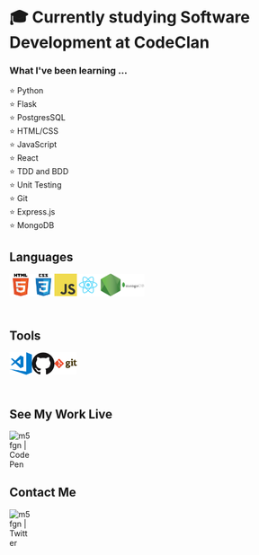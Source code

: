 

<!--
**M5FGN/m5fgn** is a ✨ _special_ ✨ repository because its `README.md` (this file) appears on your GitHub profile.
-->

# 🎓 Currently studying Software Development at CodeClan

### What I've been learning ...

⭐ Python \
⭐ Flask \
⭐ PostgresSQL \
⭐ HTML/CSS \
⭐ JavaScript \
⭐ React \
⭐ TDD and BDD \
⭐ Unit Testing \
⭐ Git \
⭐ Express.js \
⭐ MongoDB


## Languages

<img align="left" alt="HTML5" width="40px" src="https://raw.githubusercontent.com/github/explore/80688e429a7d4ef2fca1e82350fe8e3517d3494d/topics/html/html.png" /> <img align="left" alt="CSS3" width="40px" src="https://raw.githubusercontent.com/github/explore/80688e429a7d4ef2fca1e82350fe8e3517d3494d/topics/css/css.png" /> <img align="left" alt="JavaScript" width="40px" src="https://raw.githubusercontent.com/github/explore/80688e429a7d4ef2fca1e82350fe8e3517d3494d/topics/javascript/javascript.png" />
<img align="left" alt="React" width="40px" src="https://raw.githubusercontent.com/github/explore/80688e429a7d4ef2fca1e82350fe8e3517d3494d/topics/react/react.png" /> <img align="left" alt="Node.js" width="40px" src="https://raw.githubusercontent.com/github/explore/80688e429a7d4ef2fca1e82350fe8e3517d3494d/topics/nodejs/nodejs.png" /> <img align="left" alt="MongoDB" width="40px" src="https://raw.githubusercontent.com/github/explore/80688e429a7d4ef2fca1e82350fe8e3517d3494d/topics/mongodb/mongodb.png" />
<br></br>
<br></br>

## Tools
<img align="left" alt="Visual Studio Code" width="40px" src="https://raw.githubusercontent.com/github/explore/80688e429a7d4ef2fca1e82350fe8e3517d3494d/topics/visual-studio-code/visual-studio-code.png" />
<img align="left" alt="GitHub" width="40px" src="https://raw.githubusercontent.com/github/explore/78df643247d429f6cc873026c0622819ad797942/topics/github/github.png" />
<img align="left" alt="Git" width="40px" src="https://raw.githubusercontent.com/github/explore/80688e429a7d4ef2fca1e82350fe8e3517d3494d/topics/git/git.png" />
<br></br>
<br></br>


## See My Work Live
[<img align="left" alt="m5fgn | CodePen" width="40px" src="https://cdn.jsdelivr.net/npm/simple-icons@3.13.0/icons/codepen.svg" />][codepen]
<br></br>
<br></br>

## Contact Me
[<img align="left" alt="m5fgn | Twitter" width="40px" src="https://cdn.jsdelivr.net/npm/simple-icons@v3/icons/twitter.svg" />][twitter]




[codepen]: https://codepen.io/m5fgn
[twitter]: https://twitter.com/m5fgn


